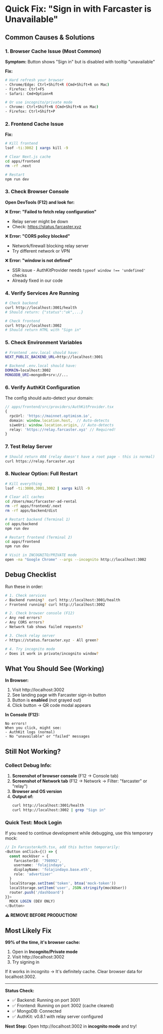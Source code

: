 # Quick Fix: "Sign in with Farcaster is Unavailable"

## Common Causes & Solutions

### 1. **Browser Cache Issue** (Most Common)

**Symptom:** Button shows "Sign in" but is disabled with tooltip "unavailable"

**Fix:**
```bash
# Hard refresh your browser
- Chrome/Edge: Ctrl+Shift+R (Cmd+Shift+R on Mac)
- Firefox: Ctrl+F5
- Safari: Cmd+Option+R

# Or use incognito/private mode
- Chrome: Ctrl+Shift+N (Cmd+Shift+N on Mac)
- Firefox: Ctrl+Shift+P
```

### 2. **Frontend Cache Issue**

**Fix:**
```bash
# Kill frontend
lsof -ti:3002 | xargs kill -9

# Clear Next.js cache
cd apps/frontend
rm -rf .next

# Restart
npm run dev
```

### 3. **Check Browser Console**

**Open DevTools (F12) and look for:**

❌ **Error: "Failed to fetch relay configuration"**
- Relay server might be down
- Check: https://status.farcaster.xyz

❌ **Error: "CORS policy blocked"**
- Network/firewall blocking relay server
- Try different network or VPN

❌ **Error: "window is not defined"**
- SSR issue - AuthKitProvider needs `typeof window !== 'undefined'` checks
- Already fixed in our code

### 4. **Verify Services Are Running**

```bash
# Check backend
curl http://localhost:3001/health
# Should return: {"status":"ok",...}

# Check frontend
curl http://localhost:3002
# Should return HTML with "Sign in"
```

### 5. **Check Environment Variables**

```bash
# Frontend .env.local should have:
NEXT_PUBLIC_BACKEND_URL=http://localhost:3001

# Backend .env.local should have:
DOMAIN=localhost:3002
MONGODB_URI=mongodb+srv://...
```

### 6. **Verify AuthKit Configuration**

The config should auto-detect your domain:

```typescript
// apps/frontend/src/providers/AuthKitProvider.tsx
{
  rpcUrl: 'https://mainnet.optimism.io',
  domain: window.location.host,  // Auto-detects
  siweUri: window.location.origin, // Auto-detects  
  relay: 'https://relay.farcaster.xyz' // Required!
}
```

### 7. **Test Relay Server**

```bash
# Should return 404 (relay doesn't have a root page - this is normal)
curl https://relay.farcaster.xyz
```

### 8. **Nuclear Option: Full Restart**

```bash
# Kill everything
lsof -ti:3000,3001,3002 | xargs kill -9

# Clear all caches
cd /Users/mac/farcaster-ad-rental
rm -rf apps/frontend/.next
rm -rf apps/backend/dist

# Restart backend (Terminal 1)
cd apps/backend
npm run dev

# Restart frontend (Terminal 2)
cd apps/frontend
npm run dev

# Visit in INCOGNITO/PRIVATE mode
open -na "Google Chrome" --args --incognito http://localhost:3002
```

## Debug Checklist

Run these in order:

```bash
# 1. Check services
✓ Backend running?  curl http://localhost:3001/health
✓ Frontend running? curl http://localhost:3002

# 2. Check browser console (F12)
✓ Any red errors?
✓ Any CORS errors?
✓ Network tab shows failed requests?

# 3. Check relay server
✓ https://status.farcaster.xyz - All green?

# 4. Try incognito mode
✓ Does it work in private/incognito window?
```

## What You Should See (Working)

**In Browser:**
1. Visit http://localhost:3002
2. See landing page with Farcaster sign-in button
3. Button is **enabled** (not grayed out)
4. Click button → QR code modal appears

**In Console (F12):**
```
No errors!
When you click, might see:
- AuthKit logs (normal)
- No "unavailable" or "failed" messages
```

## Still Not Working?

### Collect Debug Info:

1. **Screenshot of browser console** (F12 → Console tab)
2. **Screenshot of Network tab** (F12 → Network → Filter: "farcaster" or "relay")
3. **Browser and OS version**
4. **Output of:**
   ```bash
   curl http://localhost:3001/health
   curl http://localhost:3002 | grep "Sign in"
   ```

### Quick Test: Mock Login

If you need to continue development while debugging, use this temporary mock:

```typescript
// In FarcasterAuth.tsx, add this button temporarily:
<Button onClick={() => {
  const mockUser = {
    farcasterId: '798992',
    username: 'folajindayo',
    displayName: 'folajindayo.base.eth',
    role: 'advertiser'
  }
  localStorage.setItem('token', btoa('mock-token'))
  localStorage.setItem('user', JSON.stringify(mockUser))
  router.push('/dashboard')
}}>
  MOCK LOGIN (DEV ONLY)
</Button>
```

**⚠️ REMOVE BEFORE PRODUCTION!**

## Most Likely Fix

**99% of the time, it's browser cache:**

1. Open in **Incognito/Private mode**
2. Visit http://localhost:3002
3. Try signing in

If it works in incognito → It's definitely cache. Clear browser data for localhost:3002.

---

**Status Check:**
- ✅ Backend: Running on port 3001
- ✅ Frontend: Running on port 3002 (cache cleared)
- ✅ MongoDB: Connected
- ✅ AuthKit: v0.8.1 with relay server configured

**Next Step:** Open http://localhost:3002 in **incognito mode** and try!

